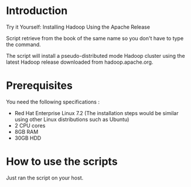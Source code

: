 # Introduction

Try it Yourself: Installing Hadoop Using the Apache Release

Script retrieve from the book of the same name so you don't have to type the command.

The script will install a pseudo-distributed mode Hadoop cluster using the latest Hadoop release downloaded from hadoop.apache.org.


# Prerequisites

You need the following specifications :

  - Red Hat Enterprise Linux 7.2 (The installation steps would be similar using other Linux distributions such as Ubuntu)
  - 2 CPU cores
  - 8GB RAM
  - 30GB HDD

# How to use the scripts

Just ran the script on your host.
